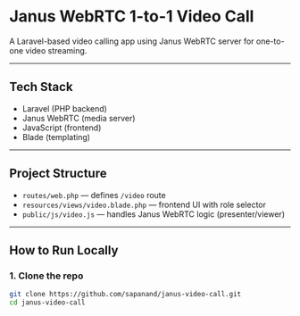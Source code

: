 # Janus WebRTC 1-to-1 Video Call

A Laravel-based video calling app using Janus WebRTC server for one-to-one video streaming.

---

## Tech Stack

- Laravel (PHP backend)
- Janus WebRTC (media server)
- JavaScript (frontend)
- Blade (templating)

---

## Project Structure

- `routes/web.php` — defines `/video` route
- `resources/views/video.blade.php` — frontend UI with role selector
- `public/js/video.js` — handles Janus WebRTC logic (presenter/viewer)

---

## How to Run Locally

### 1. Clone the repo

```bash
git clone https://github.com/sapanand/janus-video-call.git
cd janus-video-call
